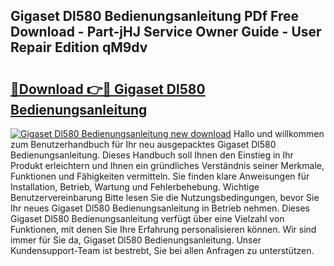 ## Gigaset Dl580 Bedienungsanleitung PDf Free Download - Part-jHJ Service Owner Guide - User Repair Edition qM9dv

# <h2><a href="http://df044j.blite.top/?on=Gigaset+Dl580+Bedienungsanleitung">🔗Download 👉🔴 Gigaset Dl580 Bedienungsanleitung</a></h2>

[![Gigaset Dl580 Bedienungsanleitung new download](https://i.imgur.com/lujVjoI.png)](http://df044j.blite.top/?on=Gigaset+Dl580+Bedienungsanleitung)
Hallo und willkommen zum Benutzerhandbuch für Ihr neu ausgepacktes Gigaset Dl580 Bedienungsanleitung. Dieses Handbuch soll Ihnen den Einstieg in Ihr Produkt erleichtern und Ihnen ein gründliches Verständnis seiner Merkmale, Funktionen und Fähigkeiten vermitteln. Sie finden klare Anweisungen für Installation, Betrieb, Wartung und Fehlerbehebung. Wichtige Benutzervereinbarung Bitte lesen Sie die Nutzungsbedingungen, bevor Sie Ihr neues Gigaset Dl580 Bedienungsanleitung in Betrieb nehmen. Dieses Gigaset Dl580 Bedienungsanleitung verfügt über eine Vielzahl von Funktionen, mit denen Sie Ihre Erfahrung personalisieren können. Wir sind immer für Sie da, Gigaset Dl580 Bedienungsanleitung. Unser Kundensupport-Team ist bestrebt, Sie bei allen Anfragen zu unterstützen.
